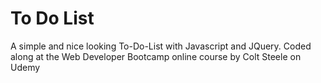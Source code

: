 # To Do List

A simple and nice looking To-Do-List with Javascript and JQuery. Coded along at the Web Developer Bootcamp online course by Colt Steele on Udemy
